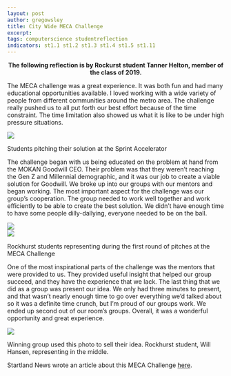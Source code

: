 ```yaml
---
layout: post
author: gregowsley
title: City Wide MECA Challenge
excerpt: 
tags: computerscience studentreflection
indicators: st1.1 st1.2 st1.3 st1.4 st1.5 st1.11
---
```

<center><b> The following reflection is by Rockurst student Tanner Helton, member of the class of 2019.</b></center>

The MECA challenge was a great experience. It was both fun and had many educational opportunities available. I loved working with a wide variety of people from different communities around the metro area. The challenge really pushed us to all put forth our best effort because of the time constraint. The time limitation also showed us what it is like to be under high pressure situations. 
<div class="flex-wrapper">
  <div class="x1"><img src="{{ site.baseurl }}/img/MECABigRoom.jpg"></div>
</div>
<p class="caption">Students pitching their solution at the Sprint Accelerator</p>

The challenge began with us being educated on the problem at hand from the MOKAN Goodwill CEO. Their problem was that they weren’t reaching the Gen Z and Millennial demographic, and it was our job to create a viable solution for Goodwill. We broke up into our groups with our mentors and began working. The most important aspect for the challenge was our group’s cooperation. The group needed to work well together and work efficiently to be able to create the best solution. We didn’t have enough time to have some people dilly-dallying, everyone needed to be on the ball.
<div class="flex-wrapper">
  <div class="x1"><img src="{{ site.baseurl }}/img/MecaFall2018_1.JPG"></div>
  <div class="x1"><img src="{{ site.baseurl }}/img/MecaFall2018_2.JPG"></div>
</div>
<p class="caption">Rockhurst students representing during the first round of pitches at the MECA Challenge</p>
    
One of the most inspirational parts of the challenge was the mentors that were provided to us. They provided useful insight that helped our group succeed, and they have the experience that we lack. The last thing that we did as a group was present our idea. We only had three minutes to present, and that wasn’t nearly enough time to go over everything we’d talked about so it was a definite time crunch, but I’m proud of our groups work. We ended up second out of our room’s groups. Overall, it was a wonderful opportunity and great experience.
<div class="flex-wrapper">
  <div class="x1"><img src="{{ site.baseurl }}/img/MecaFall2018_3.png"></div>
</div>
<p class="caption">Winning group used this photo to sell their idea. Rockhurst student, Will Hansen, representing in the middle.</p>

Startland News wrote an article about this MECA Challenge [here](http://www.startlandnews.com/2018/09/meca-students-to-goodwill/).
